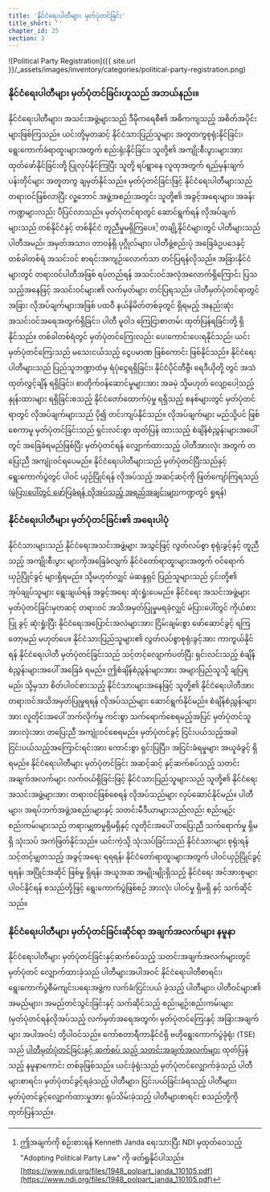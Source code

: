 ```yaml
---
title: 'နိုင်ငံရေးပါတီများ မှတ်ပုံတင်ခြင်း'
title_short: ''
chapter_id: 25
section: 3
---
```


![Political Party Registration]({{ site.url }}/\_assets/images/inventory/categories/political-party-registration.png)

### နိုင်ငံရေးပါတီများ မှတ်ပုံတင်ခြင်းဟူသည် အဘယ်နည်း။

နိုင်ငံရေးပါတီများ၊ အသင်းအဖွဲ့များသည် ဒီမိုကရေစီ၏ အဓိကကျသည့် အစိတ်အပိုင်းများဖြစ်ကြသည်။ ယင်းတို့မှတဆင့် နိုင်ငံသားပြည်သူများ အတူတကွစုရုံးနိုင်ခြင်း၊ ရွေးကောက်ခံရာထူးများအတွက် စည်းရုံးနိုင်ခြင်း၊ သူတို့၏ အကျိုးစီးပွားများအား ထုတ်ဖော်နိုင်ခြင်းတို့ ပြုလုပ်နိုင်ကြပြီး သူတို့ ရပ်ရွာနေ လူထုအတွက် ရည်မှန်းချက်ပန်းတိုင်များ အတူတကွ ချမှတ်နိုင်သည်။ မှတ်ပုံတင်ခြင်းဖြင့် နိုင်ငံရေးပါတီများသည် တရားဝင်ဖြစ်လာပြီး လူ့ဘောင် အဖွဲ့အစည်းအတွင်း သူတို့၏ အခွင့်အရေးများ၊ အခန်းကဏ္ဍများလည်း ပီပြင်လာသည်။ မှတ်ပုံတင်ရာတွင် ဆောင်ရွက်ရန် လိုအပ်ချက်များသည် တစ်နိုင်ငံနှင့် တစ်နိုင်ငံ တူညီမှုမရှိကြပေ။[^1] တချို့နိုင်ငံများတွင် ပါတီများသည် ပါတီအမည်၊ အမှတ်အသား၊ တာဝန်ရှိ ပုဂ္ဂိုလ်များ၊ ပါတီဖွဲ့စည်းပုံ အခြေခံဥပဒေနှင့် တစ်ခါတစ်ရံ အသင်းဝင် စာရင်းအကျဉ်းလောက်သာ တင်ပြရန်လိုသည်။ အခြားနိုင်ငံများတွင် တရားဝင်ပါတီအဖြစ် ရပ်တည်ရန် အသင်းဝင်အလုံအလောက်ရှိကြောင်း ပြသသည့်အနေဖြင့် အသင်းဝင်များ၏ လက်မှတ်များ တင်ပြရသည်။ ပါတီမှတ်ပုံတင်ရာတွင် အခြား လိုအပ်ချက်များအဖြစ် ပထဝီ နယ်နိမိတ်တစ်ခုတွင် ရှိရမည့် အနည်းဆုံး အသင်းဝင်အရေအတွက်ရှိခြင်း၊ ပါတီ မူဝါဒ ကြေငြာစာတမ်း ထုတ်ပြန်ရခြင်းတို့ ရှိနိုင်သည်။ တစ်ခါတစ်ရံတွင် မှတ်ပုံတင်ကြေးလည်း ပေးကောင်းပေးရနိုင်သည်၊ ယင်းမှတ်ပုံတင်ကြေးသည် မသေးငယ်သည့် ငွေပမာဏ ဖြစ်ကောင်း ဖြစ်နိုင်သည်။ နိုင်ငံရေးပါတီများသည် ပြည်သူဘဏ္ဍာထံမှ ရံပုံငွေရရှိခြင်း၊ နိုင်ငံပိုင်တီဗွီ၊ ရေဒီယိုတို့ တွင် အသံထုတ်လွှင့်ချိန် ရရှိခြင်း၊ စာတိုက်ဝန်ဆောင်မှုများအား အခမဲ့ သို့မဟုတ် လျော့ပေါ့သည့် နှုန်းထားများ ရရှိခြင်းစသည့် နိုင်ငံတော်ထောက်ပံ့မှု ရရှိသည့် စနစ်များတွင် မှတ်ပုံတင်ရာတွင် လိုအပ်ချက်များသည် ပို၍ တင်းကျပ်နိုင်သည်။ လိုအပ်ချက်များ မည်သို့ပင် ဖြစ်စေကာမူ မှတ်ပုံတင်ခြင်းသည် ရှင်းလင်းစွာ ထုတ်ပြန် ထားသည့် စံချိန်စံညွှန်းများအပေါ်တွင် အခြေခံရမည်ဖြစ်ပြီး မှတ်ပုံတင်ရန် လျှောက်ထားသည့် ပါတီအားလုံး အတွက် တပြေးညီ အကျုံးဝင်ရပေမည်။ နိုင်ငံရေးပါတီများသည် မှတ်ပုံတင်ပြီးသည်နှင့် ရွေးကောက်ပွဲတွင် ပါဝင် ယှဉ်ပြိုင်ရန် လိုအပ်သည့် အဆင့်ဆင့်ကို ဖြတ်ကျော်ကြရသည် ([မဲပြားပေါ်တွင် ဖော်ပြခံရန် လိုအပ်သည့် အရည်အချင်းများ](/my/guide/key-categories/ballot-qualification/)ကဏ္ဍတွင် ရှုရန်)

### နိုင်ငံရေးပါတီများ မှတ်ပုံတင်ခြင်း၏ အရေးပါပုံ

နိုင်ငံသားများသည် နိုင်ငံရေးအသင်းအဖွဲ့များ အသွင်ဖြင့် လွတ်လပ်စွာ စုရုံးခွင့်နှင့် တူညီသည့် အကျိုးစီးပွား များကိုအခြေခံလျက် နိုင်ငံတော်ရာထူးများအတွက် ဝင်ရောက်ယှဉ်ပြိုင်ခွင့် များရှိရမည်။ သို့မဟုတ်လျှင် မဲဆန္ဒရှင် ပြည်သူများသည် ၄င်းတို့၏ အုပ်ချုပ်သူများ ရွေးချယ်ရန် အခွင့်အရေး ဆုံးရှုံးပေမည်။ နိုင်ငံရေး အသင်းအဖွဲ့များ မှတ်ပုံတင်ခြင်းမှတဆင့် တရားဝင် အသိအမှတ်ပြုမှုမရခဲ့လျှင် မဲပြားပေါ်တွင် ကိုယ်စားပြု ခွင့် ဆုံးရှုံးပြီး နိုင်ငံရေးအပြောင်းအလဲများအား ငြိမ်းချမ်းစွာ ဖော်ဆောင်ခွင့် ရကြတော့မည် မဟုတ်ပေ။ နိုင်ငံသားပြည်သူများ၏ လွတ်လပ်စွာစုရုံးခွင့်အား ကာကွယ်နိုင်ရန် နိုင်ငံရေးပါတီ မှတ်ပုံတင်ခြင်းသည် သင့်တင့်လျောက်ပတ်ပြီး ရှင်းလင်းသည့် စံချိန်စံညွှန်းများအပေါ် အခြေခံ ရမည်။ ဤစံချိန်စံညွှန်းများအား အများပြည်သူသို့ ချပြရမည်၊ သို့မှသာ စိတ်ပါဝင်စားသည့် နိုင်ငံသားများအနေဖြင့် သူတို့၏ နိုင်ငံရေးပါတီအား တရားဝင်အသိအမှတ်ပြုမှုရရန် လိုအပ်သည်များ ဆောင်ရွက်နိုင်မည်။ စံချိန်စံညွှန်းများအား လူတိုင်းအပေါ် ဘက်လိုက်မှု ကင်းစွာ သက်ရောက်စေရမည့်အပြင် မှတ်ပုံတင်သူအားလုံးအား တပြေးညီ အကျုံးဝင်စေရမည်။ မှတ်ပုံတင်ခွင့် ငြင်းပယ်သည့်အခါ ငြင်းပယ်သည့်အကြောင်းရင်းအား ကောင်းစွာ ရှင်းပြပြီး၊ အငြင်းခံရမှုများ အယူခံခွင့် ရှိရမည်။ နိုင်ငံရေးပါတီများ မှတ်ပုံတင်ခြင်း အဆင့်ဆင့် နှင့်ဆက်စပ်သည့် သတင်းအချက်အလက်များ လက်ဝယ်ရှိခြင်းဖြင့် နိုင်ငံသားပြည်သူများသည် သူတို့၏ နိုင်ငံရေးအသင်းအဖွဲ့များအား တရားဝင်ဖြစ်စေရန် လိုအပ်သည်များ လုပ်ဆောင်နိုင်မည်။ ပါတီများ၊ အရပ်ဘက်အဖွဲ့အစည်းများနှင့် သတင်းမီဒီယာများသည်လည်း စည်းမျဉ်းစည်းကမ်းများသည် တရားမျှတမှုရှိမရှိနှင့် လူတိုင်းအပေါ် တပြေးညီ သက်ရောက်မှု ရှိမရှိ သုံးသပ် အကဲဖြတ်နိုင်သည်။ ယင်းကဲ့သို့ သုံးသပ်ခြင်းသည် နိုင်ငံသားများ စုရုံးရန် သင့်တင့်မျှတသည့် အခွင့်အရေး ရရရန်၊ နိုင်ငံတော်ရာထူးများအတွက် ပါဝင်ယှဉ်ပြိုင်ခွင့် ရရန်၊ အပြိုင်အဆိုင် ဖြစ်မှု ရှိရန်၊ အယူအဆ အမျိုးမျိုးရှိသည့် နိုင်ငံရေး အင်အားစုများ ပါဝင်နိုင်ရန် စသည်တို့ဖြင့် ရွေးကောက်ပွဲဖြစ်စဉ် အားလုံး ပါဝင်မှု ရှိမရှိ နှင့် သက်ဆိုင်သည်။

### နိုင်ငံရေးပါတီများ မှတ်ပုံတင်ခြင်းဆိုင်ရာ အချက်အလက်များ နမူနာ

နိုင်ငံရေးပါတီများ မှတ်ပုံတင်ခြင်းနှင့်ဆက်စပ်သည့် သတင်းအချက်အလက်များတွင် မှတ်ပုံတင် လျှောက်ထားခဲ့သည် ပါတီများအပါအဝင် နိုင်ငံရေးပါတီစာရင်း၊ ရွေးကောက်ပွဲစီမံကျင်းပရေးအဖွဲ့က လက်ခံ/ငြင်းပယ် ခဲ့သည့် ပါတီများ၊ ပါတီဝင်များ၏ အမည်များ၊ အမည်တင်သွင်းခြင်းနှင့် သက်ဆိုင်သည့် စည်းမျဉ်းစည်းကမ်းများ (မှတ်ပုံတင်ရန်လိုအပ်သည့် လက်မှတ်အရေအတွက်၊ မှတ်ပုံတင်ကြေးနှင့် အခြားအချက်များ အပါအဝင်) တို့ပါဝင်သည်။ ကော်စတာရီကာနိုင်ငံရှိ ဗဟိုရွေးကောက်ပွဲခုံရုံး (TSE) သည် [ပါတီမှတ်ပုံတင်ခြင်းနှင့် ဆက်စပ် သည့် သတင်းအချက်အလက်များ](http://www.tse.go.cr/info_partidos.htm) ထုတ်ပြန်သည့် နမူနာကောင်း တစ်ခုဖြစ်သည်။ ယင်းခုံရုံးသည် မှတ်ပုံတင်လျှောက်ခဲ့သည် ပါတီများစာရင်း၊ မှတ်ပုံတင်ခွင့်ရခဲ့သည့် ပါတီများ၊ ငြင်းပယ်ခြင်းခံရသည့် ပါတီများ၊ မှတ်ပုံတင်ခွင့်လျှောက်ထားမှုအား ရုပ်သိမ်းခဲ့သည့် ပါတီများစာရင်း စသည်တို့ကို ထုတ်ပြန်သည်။.

[^1]: ဤအချက်ကို စဉ်းစားရန် Kenneth Janda ရေးသားပြီး NDI မှထုတ်ဝေသည့် "Adopting Political Party Law" ကို ဖတ်ရှုနိုင်ပါသည်။ [https://www.ndi.org/files/1948_polpart_janda_110105.pdf](https://www.ndi.org/files/1948_polpart_janda_110105.pdf)
